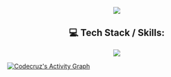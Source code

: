 <p align="center">
    <img src="https://readme-typing-svg.demolab.com/?lines=👋+Hi!+I'm+Cruz;🛠️+Full-stack+dev+based+on+the+south+of+Spain;📃+Specialized+in+large+data+migrations;🧠+Passion+for+creating+efficient+and+HQ+code&font=Fira%20Code&center=true&width=800&height=45&color=175F83&vCenter=true&pause=1000&size=25" />
</p>
<h2 align="center">
  💻 Tech Stack / Skills:
</h2>
<p align="center">
  <a href="https://skillicons.dev">
    <img src="https://skillicons.dev/icons?i=php,js,symfony,tailwind,nodejs,mysql,bash,docker,wordpress,postman,regex,git,html,css&perline=7" />
  </a>

<!--START_SECTION:waka-->
<!--END_SECTION:waka-->

<!-- https://github.com/ashutosh00710/github-readme-activity-graph -->
  <a href="https://github.com/ashutosh00710/github-readme-activity-graph"><img alt="Codecruz's Activity Graph" src="https://github-readme-activity-graph.vercel.app/graph/?username=codecruz&bg_color=1F222E&color=F8D866&line=175F83&point=FFFFFF&hide_border=false" /></a>
</p>
